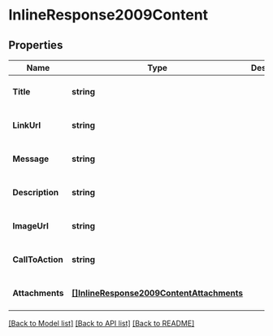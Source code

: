 # InlineResponse2009Content

## Properties
Name | Type | Description | Notes
------------ | ------------- | ------------- | -------------
**Title** | **string** |  | [optional] [default to null]
**LinkUrl** | **string** |  | [optional] [default to null]
**Message** | **string** |  | [optional] [default to null]
**Description** | **string** |  | [optional] [default to null]
**ImageUrl** | **string** |  | [optional] [default to null]
**CallToAction** | **string** |  | [optional] [default to null]
**Attachments** | [**[]InlineResponse2009ContentAttachments**](inline_response_200_9_content_attachments.md) |  | [optional] [default to null]

[[Back to Model list]](../README.md#documentation-for-models) [[Back to API list]](../README.md#documentation-for-api-endpoints) [[Back to README]](../README.md)


